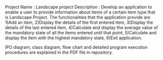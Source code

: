 Project Name : Landscape project
Description : 
  Develop an application to enable a user to provide information about items of a certain item type that is Landscape Project.
  The functionalities that the application provide are 1)Add an item, 2)Display the details of the first entered item, 3)Display the details of the last entered item, 4)Calculate and display the average value of the mandatory state of all the items entered until that point, 5)Calculate and display the item with the highest mandatory state, 6)Exit application.
  
  
IPO diagram, class diagram, flow chart and detailed program execution procedures are explained in the PDF file in repository.
